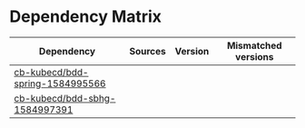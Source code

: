 # Dependency Matrix

Dependency | Sources | Version | Mismatched versions
---------- | ------- | ------- | -------------------
[cb-kubecd/bdd-spring-1584995566](https://github.com/cb-kubecd/bdd-spring-1584995566.git) |  | []() | 
[cb-kubecd/bdd-sbhg-1584997391](https://github.com/cb-kubecd/bdd-sbhg-1584997391.git) |  | []() | 
